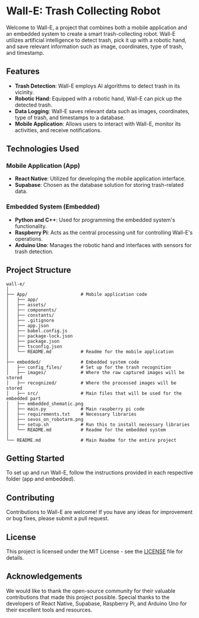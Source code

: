 # Wall-E: Trash Collecting Robot

Welcome to Wall-E, a project that combines both a mobile application and an embedded system to create a smart trash-collecting robot. Wall-E utilizes artificial intelligence to detect trash, pick it up with a robotic hand, and save relevant information such as image, coordinates, type of trash, and timestamp.

## Features

- **Trash Detection**: Wall-E employs AI algorithms to detect trash in its vicinity.
- **Robotic Hand**: Equipped with a robotic hand, Wall-E can pick up the detected trash.
- **Data Logging**: Wall-E saves relevant data such as images, coordinates, type of trash, and timestamps to a database.
- **Mobile Application**: Allows users to interact with Wall-E, monitor its activities, and receive notifications.

## Technologies Used

### Mobile Application (App)

- **React Native**: Utilized for developing the mobile application interface.
- **Supabase**: Chosen as the database solution for storing trash-related data.

### Embedded System (Embedded)

- **Python and C++**: Used for programming the embedded system's functionality.
- **Raspberry Pi**: Acts as the central processing unit for controlling Wall-E's operations.
- **Arduino Uno**: Manages the robotic hand and interfaces with sensors for trash detection.

## Project Structure

```
wall-e/
│
├── App/                    # Mobile application code
│   ├── app/
│   ├── assets/
│   ├── components/
│   ├── constants/
│   ├── .gitignore
│   ├── app.json
│   ├── babel.config.js
│   ├── package-lock.json
│   ├── package.json
│   ├── tsconfig.json
│   └── README.md           # Readme for the mobile application
│
├── embedded/               # Embedded system code
│   ├── config_files/       # Set up for the trash recognition
│   ├── images/             # Where the raw captured images will be stored
│   ├── recognized/         # Where the processed images will be stored
│   ├── src/                # Main files that will be used for the embedded part
│   ├── embedded_shematic.png
│   ├── main.py             # Main raspberry pi code
│   ├── requirements.txt    # Necessary libraries
│   ├── sevos_on_robotarm.png
│   ├── setup.sh            # Run this to install necessary libraries
│   └── README.md           # Readme for the embedded system
│
└── README.md               # Main Readme for the entire project
```

## Getting Started

To set up and run Wall-E, follow the instructions provided in each respective folder (app and embedded).

## Contributing

Contributions to Wall-E are welcome! If you have any ideas for improvement or bug fixes, please submit a pull request.

## License

This project is licensed under the MIT License - see the [LICENSE](LICENSE) file for details.

## Acknowledgements

We would like to thank the open-source community for their valuable contributions that made this project possible. Special thanks to the developers of React Native, Supabase, Raspberry Pi, and Arduino Uno for their excellent tools and resources.
